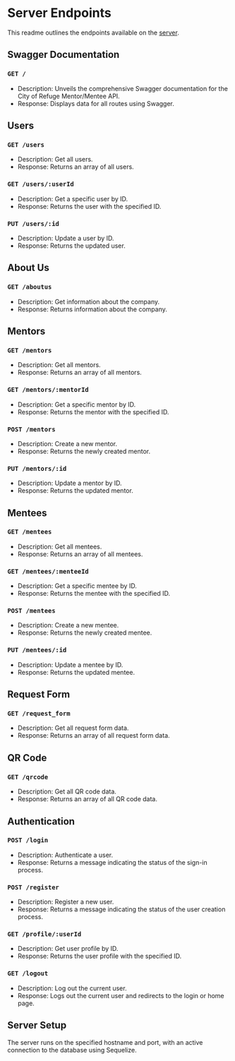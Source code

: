 # Server Endpoints

This readme outlines the endpoints available on the [server](https://cor-hackathon-2023.vercel.app/).

## Swagger Documentation

### `GET /`

- Description: Unveils the comprehensive Swagger documentation for the City of Refuge Mentor/Mentee API.
- Response: Displays data for all routes using Swagger.

## Users

### `GET /users`

- Description: Get all users.
- Response: Returns an array of all users.

### `GET /users/:userId`

- Description: Get a specific user by ID.
- Response: Returns the user with the specified ID.

### `PUT /users/:id`

- Description: Update a user by ID.
- Response: Returns the updated user.

## About Us

### `GET /aboutus`

- Description: Get information about the company.
- Response: Returns information about the company.

## Mentors

### `GET /mentors`

- Description: Get all mentors.
- Response: Returns an array of all mentors.

### `GET /mentors/:mentorId`

- Description: Get a specific mentor by ID.
- Response: Returns the mentor with the specified ID.

### `POST /mentors`

- Description: Create a new mentor.
- Response: Returns the newly created mentor.

### `PUT /mentors/:id`

- Description: Update a mentor by ID.
- Response: Returns the updated mentor.

## Mentees

### `GET /mentees`

- Description: Get all mentees.
- Response: Returns an array of all mentees.

### `GET /mentees/:menteeId`

- Description: Get a specific mentee by ID.
- Response: Returns the mentee with the specified ID.

### `POST /mentees`

- Description: Create a new mentee.
- Response: Returns the newly created mentee.

### `PUT /mentees/:id`

- Description: Update a mentee by ID.
- Response: Returns the updated mentee.

## Request Form

### `GET /request_form`

- Description: Get all request form data.
- Response: Returns an array of all request form data.

## QR Code

### `GET /qrcode`

- Description: Get all QR code data.
- Response: Returns an array of all QR code data.

## Authentication

### `POST /login`

- Description: Authenticate a user.
- Response: Returns a message indicating the status of the sign-in process.

### `POST /register`

- Description: Register a new user.
- Response: Returns a message indicating the status of the user creation process.

### `GET /profile/:userId`

- Description: Get user profile by ID.
- Response: Returns the user profile with the specified ID.

### `GET /logout`

- Description: Log out the current user.
- Response: Logs out the current user and redirects to the login or home page.

## Server Setup

The server runs on the specified hostname and port, with an active connection to the database using Sequelize.

